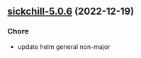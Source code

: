 

## [sickchill-5.0.6](https://github.com/truecharts/charts/compare/sickchill-5.0.5...sickchill-5.0.6) (2022-12-19)

### Chore

- update helm general non-major
  
  
